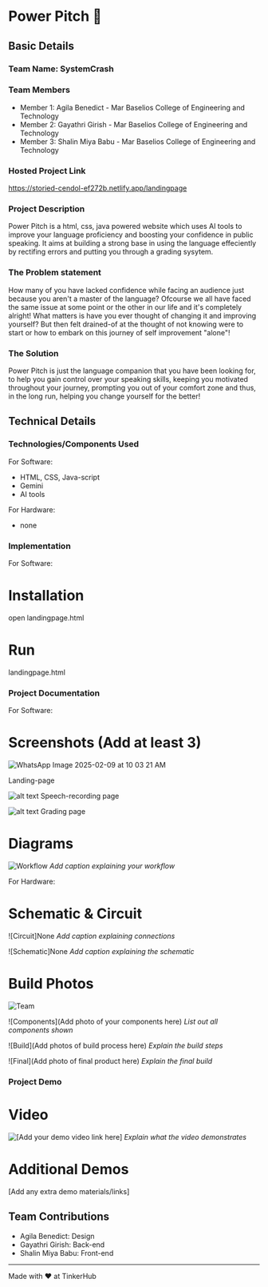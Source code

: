 # Power Pitch 🎯


## Basic Details
### Team Name: SystemCrash

### Team Members
- Member 1: Agila Benedict - Mar Baselios College of Engineering and Technology
- Member 2: Gayathri Girish - Mar Baselios College of Engineering and Technology
- Member 3: Shalin Miya Babu - Mar Baselios College of Engineering and Technology

### Hosted Project Link
https://storied-cendol-ef272b.netlify.app/landingpage

### Project Description
Power Pitch is a html, css, java powered website which uses AI tools to improve your language proficiency and boosting your confidence in public speaking.
It aims at building a strong base in using the language effeciently by rectifing errors and putting you through a grading sysytem.

### The Problem statement
How many of you have lacked confidence while facing an audience just because you aren't a master of the language?
Ofcourse we all have faced the same issue at some point or the other in our life and it's completely alright!
What matters is have you ever thought of changing it and improving yourself? 
But then felt drained-of at the thought of not knowing were to start or how to embark on this journey of self improvement "alone"!

### The Solution
Power Pitch is just the language companion that you have been looking for, to help you gain control over your speaking skills,
keeping you motivated throughout your journey, prompting you out of your comfort zone and thus, in the long run, helping you change yourself for the better!

## Technical Details
### Technologies/Components Used
For Software:
- HTML, CSS, Java-script
- Gemini
- AI tools

For Hardware:
- none

### Implementation
For Software:
# Installation
open landingpage.html

# Run
landingpage.html

### Project Documentation
For Software:

# Screenshots (Add at least 3)
![WhatsApp Image 2025-02-09 at 10 03 21 AM](https://github.com/user-attachments/assets/ed9ac12b-411b-4cb9-a469-e73ee8ce1736)

Landing-page

![alt text](<WhatsApp Image 2025-02-09 at 10.03.21 AM (1)-1.jpeg>)
Speech-recording page

![alt text](<WhatsApp Image 2025-02-09 at 10.03.22 AM.jpeg>)
Grading page

# Diagrams
![Workflow](<WhatsApp Image 2025-02-09 at 10.14.18 AM.jpeg>)
*Add caption explaining your workflow*

For Hardware:

# Schematic & Circuit
![Circuit]None
*Add caption explaining connections*

![Schematic]None
*Add caption explaining the schematic*

# Build Photos
![Team](<WhatsApp Image 2025-02-09 at 6.10.37 AM.jpeg>)


![Components](Add photo of your components here)
*List out all components shown*

![Build](Add photos of build process here)
*Explain the build steps*

![Final](Add photo of final product here)
*Explain the final build*

### Project Demo
# Video
![\[Add your demo video link here\]](<https://youtu.be/HsBu10Ee1B8>)
*Explain what the video demonstrates*

# Additional Demos
[Add any extra demo materials/links]

## Team Contributions
- Agila Benedict: Design
- Gayathri Girish: Back-end
- Shalin Miya Babu: Front-end

---
Made with ❤️ at TinkerHub
